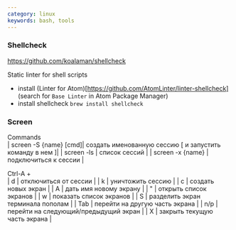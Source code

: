 ```yaml
---
category: linux
keywords: bash, tools
---
```

### Shellcheck
<https://github.com/koalaman/shellcheck>


Static linter for shell scripts
* install (Linter for Atom)[https://github.com/AtomLinter/linter-shellcheck] (search for `Base Linter` in Atom Package Manager)
* install shellcheck `brew install shellcheck`


### Screen

Commands  
| screen -S {name} [cmd]| создать именованную сессию [ и запустить команду в нем ]|
| screen -ls | список сессий  |
| screen -x {name} | подключиться к сессии |

Ctrl-A +  
| d | отключиться от сессии |
| k | уничтожить сессию |
| с | создать новых экран |
| A | дать имя новому экрану |
| " | открыть список экранов |
| w | показать список экранов |
| S | разделить экран терминала пополам |
| Tab | перейти на другую часть экрана |
| n/p | перейти на следующий/предыдущий экран |
| X | закрыть текущую часть экрана |
